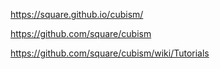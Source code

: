 https://square.github.io/cubism/

https://github.com/square/cubism

https://github.com/square/cubism/wiki/Tutorials

